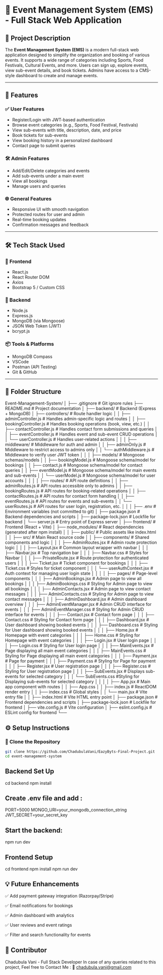 # 🎉 Event Management System (EMS) - Full Stack Web Application

## 📖 Project Description

The **Event Management System (EMS)** is a modern full-stack web application designed to simplify the organization and booking of various events. It supports a wide range of categories including Sports, Food Festivals, Cultural Events, and more. Users can sign up, explore events, view sub-event details, and book tickets. Admins have access to a CMS-style dashboard to create and manage events.

---

## 🚀 Features

### ✅ User Features
- Register/Login with JWT-based authentication
- Browse event categories (e.g., Sports, Food Festival, Festivals)
- View sub-events with title, description, date, and price
- Book tickets for sub-events
- View booking history in a personalized dashboard
- Contact page to submit queries

### 🛠️ Admin Features
- Add/Edit/Delete categories and events
- Add sub-events under a main event
- View all bookings
- Manage users and queries

### 🌐 General Features
- Responsive UI with smooth navigation
- Protected routes for user and admin
- Real-time booking updates
- Confirmation messages and feedback

---

## 🛠️ Tech Stack Used

### 🧠 Frontend
- React.js
- React Router DOM
- Axios
- Bootstrap 5 / Custom CSS

### 🔗 Backend
- Node.js
- Express.js
- MongoDB (via Mongoose)
- JSON Web Token (JWT)
- bcrypt.js

### 📦 Tools & Platforms
- MongoDB Compass
- VSCode
- Postman (API Testing)
- Git & GitHub

---

## 📂 Folder Structure

Event-Management-System/
│
├── .gitignore                         # Git ignore rules
├── README.md                          # Project documentation
│
├── backend/                             # Backend (Express + MongoDB)
│   ├── controllers/                     # Route handler logic
│   │   ├── adminController.js           # Handles admin-specific logic and routes 
│   │   ├── bookingController.js         # Handles booking operations (book, view, etc.)
│   │   ├── contactController.js         # Handles contact form submissions and queries
│   │   ├── eventController.js           # Handles event and sub-event CRUD operations
│   │   └── userController.js            # Handles user-related actions
│   │
│   ├── middleware/                      # Middleware for auth and admin
│   │   ├── adminOnly.js                 # Middleware to restrict access to admins only
│   │   └── authMiddleware.js            # Middleware to verify user JWT token
│   │
│   ├── models/                          # Mongoose schemas/models
│   │   ├── bookingModel.js              # Mongoose schema/model for bookings
│   │   ├── contact.js                   # Mongoose schema/model for contact queries
│   │   ├── eventModel.js                # Mongoose schema/model for main events and sub-events
│   │   └── userModel.js                 # Mongoose schema/model for user accounts
│
│   │
│   ├── routes/                          # API route definitions
│   │   ├── adminRoutes.js               # API routes accessible only to admins
│   │   ├── bookingRoutes.js             # API routes for booking-related operations
│   │   ├── contactRoutes.js             # API routes for contact form handling
│   │   ├── eventRoutes.js               # API routes for events and sub-events
│   │   └── userRoutes.js                # API routes for user login, registration, etc.
│   │
│   ├── .env                             # Environment variables (not committed to git)
│   ├── package.json                     # Backend dependencies and scripts
│   ├── package-lock.json                # Lockfile for backend
│   └── server.js                        # Entry point of Express server
│
├── frontend/                            # Frontend (React + Vite)
│   ├── node_modules/                    # React dependencies (generated after npm install)
│
│   ├── public/                          # Public assets like index.html
│
│   ├── src/                             # Main React source code
│   │   ├── components/                  # Shared components and logic
│   │   │   ├── AdminRoutes.jsx          # Admin route protection logic
│   │   │   ├── Layout.jsx               # Common layout wrapper with navbar
│   │   │   ├── Navbar.jsx               # Top navigation bar
│   │   │   ├── Navbar.css               # Styles for Navbar
│   │   │   ├── PrivateRoute.jsx         # Route protection for authenticated users
│   │   │   ├── Ticket.jsx               # Ticket component for bookings
│   │   │   ├── Ticket.css               # Styles for ticket component
│   │   │   └── userAuthContext.jsx      # Auth context for managing user login state
│   │
│   │   ├── pages/                       # Page-level components
│   │   │   ├── AdminBookings.jsx        # Admin page to view all bookings
│   │   │   ├── AdminBookings.css        # Styling for Admin page to view all bookings
│   │   │   ├── AdminContacts.jsx        # Admin page to view contact messages
│   │   │   ├── AdminContacts.css        # Styling for Admin page to view contact messages
│   │   │   ├── AdminDashboard.jsx       # Admin dashboard overview
│   │   │   ├── AdminEventManager.jsx    # Admin CRUD interface for events
│   │   │   ├── AdminEventManager.css    # Styling for Admin CRUD interface for events
│   │   │   ├── Contact.jsx              # Contact form page
│   │   │   ├── Contact.css              # Styling for Contact form page
│   │   │   ├── Dashboard.jsx            # User dashboard showing booked events
│   │   │   ├── Dashboard.css            # Styling for User dashboard showing booked events
│   │   │   ├── Home.jsx                 # Homepage with event categories
│   │   │   ├── Home.css                 # Styling for Homepage with event categories
│   │   │   ├── Login.jsx                # User login page
│   │   │   ├── Login.css                # Styling for User login page
│   │   │   ├── MainEvents.jsx           # Page displaying all main event categories
│   │   │   ├── MainEvents.css           # Styling for Page displaying all main event categories
│   │   │   ├── Payment.jsx              # Page for payment
│   │   │   ├── Payment.css              # Styling for Page for payment
│   │   │   ├── Register.jsx             # User registration page
│   │   │   ├── Register.css             # Styling for User registration page
│   │   │   ├── SubEvents.jsx            # Displays sub-events for selected category
│   │   │   └── SubEvents.css            #Styling for  Displaying sub-events for selected category
│   │
│   │   ├── App.jsx                      # Main app component with routes
│   │   ├── App.css
│   │   ├── index.js                     # ReactDOM render entry
│   │   ├── index.css                    # Global styles
│   │   └── main.jsx                     # Vite entry file
│
│   ├── index.html                      # Vite HTML entry point
│   ├── package.json                    # Frontend dependencies and scripts
│   ├── package-lock.json               # Lockfile for frontend
│   ├── vite.config.js                  # Vite configuration
│   ├── eslint.config.js                # ESLint config for frontend
└──


## ⚙️ Setup Instructions

### 📁 Clone the Repository

```bash
git clone https://github.com/ChadubulaVani/EazyByts-Final-Project.git
cd event-management-system 
```

## Backend Set Up
cd backend
npm install

## Create .env file and add : 
PORT=5000
MONGO_URI=your_mongodb_connection_string
JWT_SECRET=your_secret_key

## Start the backend:
npm run dev

## Frontend Setup
cd frontend
npm install
npm run dev

## 💡 Future Enhancements
✅ Add payment gateway integration (Razorpay/Stripe)

✅ Email notifications for bookings

✅ Admin dashboard with analytics

✅ User reviews and event ratings

✅ Filter and search functionality for events

## 🤝 Contributor
Chadubula Vani - Full Stack Developer
In case of any queries related to this project, Feel free to Contact Me :
📩 chadubula.vani@gmail.com